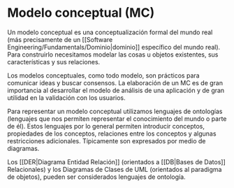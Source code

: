 # Modelo conceptual (MC)
Un modelo conceptual es una conceptualización formal del mundo real (más precisamente de un [[Software Engineering/Fundamentals/Dominio|dominio]] específico del mundo real). Para construirlo necesitamos modelar las cosas u objetos existentes, sus características y sus relaciones.

Los modelos conceptuales, como todo modelo, son prácticos para comunicar ideas y buscar consensos. La elaboración de un MC es de gran importancia al desarrollar el modelo de análisis de una aplicación y de gran utilidad en la validación con los usuarios.

Para representar un modelo conceptual utilizamos lenguajes de ontologías (lenguajes que nos permiten representar el conocimiento del mundo o parte de él). Estos lenguajes por lo general permiten introducir conceptos, propiedades de los conceptos, relaciones entre los conceptos y algunas restricciones adicionales. Típicamente son expresados por medio de diagramas.

Los [[DER|Diagrama Entidad Relación]] (orientados a [[DB|Bases de Datos]] Relacionales) y los Diagramas de Clases de UML (orientados al paradigma de objetos), pueden ser considerados lenguajes de ontología.

